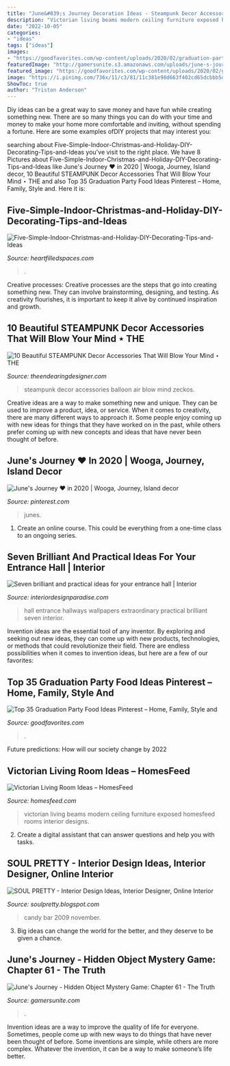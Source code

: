 ```yaml
---
title: "June&#039;s Journey Decoration Ideas - Steampunk Decor Accessories Balloon Air Blow Mind Zeckos"
description: "Victorian living beams modern ceiling furniture exposed homesfeed rooms interior designs"
date: "2022-10-05"
categories:
- "ideas"
tags: ["ideas"]
images:
- "https://goodfavorites.com/wp-content/uploads/2020/02/graduation-party-food-ideas-pinterest-beautiful-food-ideas-for-the-graduation-party-of-graduation-party-food-ideas-pinterest.jpg"
featuredImage: "http://gamersunite.s3.amazonaws.com/uploads/june-s-journey-hidden-object-mystery-game/1532366849372"
featured_image: "https://goodfavorites.com/wp-content/uploads/2020/02/graduation-party-food-ideas-pinterest-beautiful-food-ideas-for-the-graduation-party-of-graduation-party-food-ideas-pinterest.jpg"
image: "https://i.pinimg.com/736x/11/c3/81/11c381e98d663f402cd65dcbbb5dc549.jpg"
ShowToc: true
author: "Triston Anderson"
---
```



Diy ideas can be a great way to save money and have fun while creating something new. There are so many things you can do with your time and money to make your home more comfortable and inviting, without spending a fortune. Here are some examples ofDIY projects that may interest you: 

	

		
searching about Five-Simple-Indoor-Christmas-and-Holiday-DIY-Decorating-Tips-and-Ideas you've visit to the right place. We have 8 Pictures about Five-Simple-Indoor-Christmas-and-Holiday-DIY-Decorating-Tips-and-Ideas like June&#039;s Journey ♥️ in 2020 | Wooga, Journey, Island decor, 10 Beautiful STEAMPUNK Decor Accessories That Will Blow Your Mind ⋆ THE and also Top 35 Graduation Party Food Ideas Pinterest – Home, Family, Style and. Here it is:
		
    
## Five-Simple-Indoor-Christmas-and-Holiday-DIY-Decorating-Tips-and-Ideas

<img loading=lazy src="https://heartfilledspaces.com/wp-content/uploads/2018/11/Five-Simple-Indoor-Christmas-and-Holiday-DIY-Decorating-Tips-and-Ideas-for-the-Staircase-Fireplace-Mantle-Window-Tree-Garland-Staircase-and-Home-Feature-Image.jpg" onerror="this.onerror=null;this.src='https://tse3.mm.bing.net/th?id=OIP.tCjzdwdv0ut-57iA2OsqLQHaLH&amp;pid=15.1';" alt="Five-Simple-Indoor-Christmas-and-Holiday-DIY-Decorating-Tips-and-Ideas">

_Source: heartfilledspaces.com_

>. 

	

Creative processes:
Creative processes are the steps that go into creating something new. They can involve brainstorming, designing, and testing. As creativity flourishes, it is important to keep it alive by continued inspiration and growth.

    
## 10 Beautiful STEAMPUNK Decor Accessories That Will Blow Your Mind ⋆ THE

<img loading=lazy src="https://theendearingdesigner.com/wp-content/uploads/2016/10/10-steampunk-decor-accessories-ideas-that-will-blow-your-mind-2256.jpg" onerror="this.onerror=null;this.src='https://tse2.mm.bing.net/th?id=OIP.fhx-en7VqlRv2BpuN8w7nAHaMU&amp;pid=15.1';" alt="10 Beautiful STEAMPUNK Decor Accessories That Will Blow Your Mind ⋆ THE">

_Source: theendearingdesigner.com_

>steampunk decor accessories balloon air blow mind zeckos. 

	

Creative ideas are a way to make something new and unique. They can be used to improve a product, idea, or service. When it comes to creativity, there are many different ways to approach it. Some people enjoy coming up with new ideas for things that they have worked on in the past, while others prefer coming up with new concepts and ideas that have never been thought of before.

    
## June&#039;s Journey ♥️ In 2020 | Wooga, Journey, Island Decor

<img loading=lazy src="https://i.pinimg.com/736x/11/c3/81/11c381e98d663f402cd65dcbbb5dc549.jpg" onerror="this.onerror=null;this.src='https://tse1.mm.bing.net/th?id=OIP.A7a_KafEmq8Ltqg3WobYngHaJi&amp;pid=15.1';" alt="June&#039;s Journey ♥️ in 2020 | Wooga, Journey, Island decor">

_Source: pinterest.com_

>junes. 

	

1. Create an online course. This could be everything from a one-time class to an ongoing series.

    
## Seven Brilliant And Practical Ideas For Your Entrance Hall | Interior

<img loading=lazy src="http://interiordesignparadise.com/wp-content/uploads/2016/12/extraordinary-wallpapers-for-hallways.jpg" onerror="this.onerror=null;this.src='https://tse3.mm.bing.net/th?id=OIP.L3wu0SGt6fJyvCzSaDLWlwHaK0&amp;pid=15.1';" alt="Seven brilliant and practical ideas for your entrance hall | Interior">

_Source: interiordesignparadise.com_

>hall entrance hallways wallpapers extraordinary practical brilliant seven interior. 

	

Invention ideas are the essential tool of any inventor. By exploring and seeking out new ideas, they can come up with new products, technologies, or methods that could revolutionize their field. There are endless possibilities when it comes to invention ideas, but here are a few of our favorites:

    
## Top 35 Graduation Party Food Ideas Pinterest – Home, Family, Style And

<img loading=lazy src="https://goodfavorites.com/wp-content/uploads/2020/02/graduation-party-food-ideas-pinterest-beautiful-food-ideas-for-the-graduation-party-of-graduation-party-food-ideas-pinterest.jpg" onerror="this.onerror=null;this.src='https://tse4.mm.bing.net/th?id=OIP.zYnXUDMsITjxxjdf2ugOwgHaLH&amp;pid=15.1';" alt="Top 35 Graduation Party Food Ideas Pinterest – Home, Family, Style and">

_Source: goodfavorites.com_

>. 

	

Future predictions: How will our society change by 2022
 

    
## Victorian Living Room Ideas – HomesFeed

<img loading=lazy src="https://homesfeed.com/wp-content/uploads/2015/10/Victorian-Living-Room-With-Modern-Style-Exposed-Beams-White-Sofas-Colorful-Rug-Small-Coffee-Table-And-Vase.jpg" onerror="this.onerror=null;this.src='https://tse3.mm.bing.net/th?id=OIP.eHNuG2kShWTLp5a_Um_yRQHaFi&amp;pid=15.1';" alt="Victorian Living Room Ideas – HomesFeed">

_Source: homesfeed.com_

>victorian living beams modern ceiling furniture exposed homesfeed rooms interior designs. 

	

2. Create a digital assistant that can answer questions and help you with tasks.

    
## SOUL PRETTY - Interior Design Ideas, Interior Designer, Online Interior

<img loading=lazy src="http://2.bp.blogspot.com/_WQSqGHVHmQo/SwQNGBoT08I/AAAAAAAAC2c/-_f2JPdt1fI/s1600/tiffany-luu-candy-bar.jpg" onerror="this.onerror=null;this.src='https://tse1.mm.bing.net/th?id=OIP.ar3gDp22mkFd1-2vkOeVywAAAA&amp;pid=15.1';" alt="SOUL PRETTY - Interior Design Ideas, Interior Designer, Online Interior">

_Source: soulpretty.blogspot.com_

>candy bar 2009 november. 

	

3. Big ideas can change the world for the better, and they deserve to be given a chance.

    
## June&#039;s Journey - Hidden Object Mystery Game: Chapter 61 - The Truth

<img loading=lazy src="http://gamersunite.s3.amazonaws.com/uploads/june-s-journey-hidden-object-mystery-game/1532366849372" onerror="this.onerror=null;this.src='https://tse3.mm.bing.net/th?id=OIP.PADVlwif8cFf8O3Oo5SWTAHaD0&amp;pid=15.1';" alt="June&#039;s Journey - Hidden Object Mystery Game: Chapter 61 - The Truth">

_Source: gamersunite.com_

>. 

	

Invention ideas are a way to improve the quality of life for everyone. Sometimes, people come up with new ways to do things that have never been thought of before. Some inventions are simple, while others are more complex. Whatever the invention, it can be a way to make someone’s life better.

